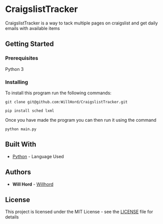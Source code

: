 # CraigslistTracker

CraigslistTracker is a way to tack multiple pages on craigslist and get daily emails with available items

## Getting Started

### Prerequisites

Python 3

### Installing

To install this program run the following commands:

```
git clone git@github.com:WillHord/CraigslistTracker.git

pip install sched lxml
```

Once you have made the program you can then run it using the command

```
python main.py
```

## Built With

* [Python](https://www.python.org/) - Language Used

## Authors

* **Will Hord** - [Willhord](https://github.com/WillHord)

## License

This project is licensed under the MIT License - see the [LICENSE](LICENSE) file for details
